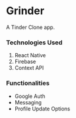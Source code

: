 # Grinder

A Tinder Clone app.

### Technologies Used

1. React Native
2. Firebase
3. Context API

### Functionalities

-   Google Auth
-   Messaging
-   Profile Update Options
